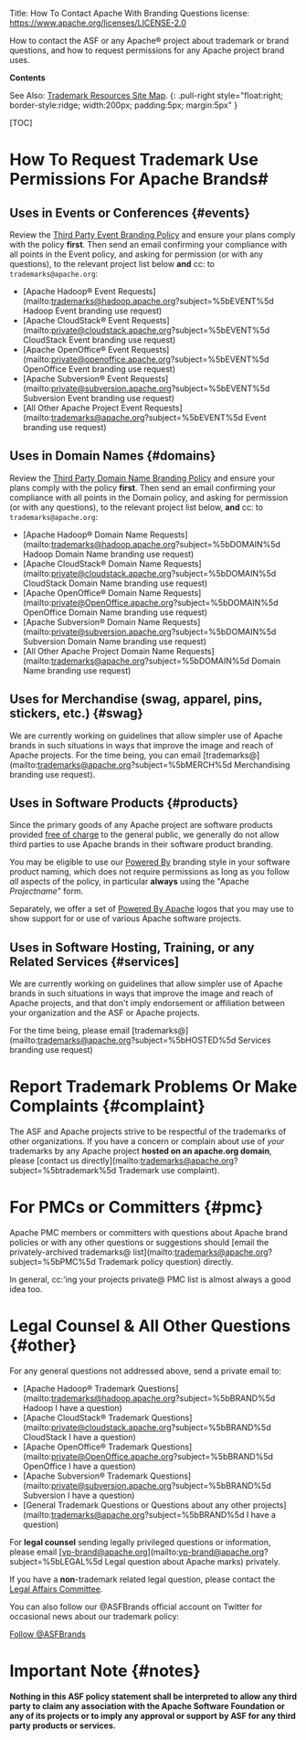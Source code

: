 Title: How To Contact Apache With Branding Questions
license: https://www.apache.org/licenses/LICENSE-2.0

How to contact the ASF or any Apache&reg; project about trademark or brand questions, and how 
to request permissions for any Apache project brand uses.

**Contents**

See Also: [Trademark Resources Site Map][resources].
  {: .pull-right style="float:right; border-style:ridge; width:200px; padding:5px; margin:5px" }

[TOC]

# How To Request Trademark Use Permissions For Apache Brands#

## Uses in Events or Conferences  {#events}

Review the [Third Party Event Branding Policy][events] and ensure your 
plans comply with the policy **first**.  Then send an email confirming 
your compliance with all points in the Event policy, and asking for 
permission (or with any questions), to the relevant project list 
below **and** cc: to `trademarks@apache.org`:

- [Apache Hadoop&reg; Event Requests](mailto:trademarks@hadoop.apache.org?subject=%5bEVENT%5d Hadoop Event branding use request)
- [Apache CloudStack&reg; Event Requests](mailto:private@cloudstack.apache.org?subject=%5bEVENT%5d CloudStack Event branding use request)
- [Apache OpenOffice&reg; Event Requests](mailto:private@openoffice.apache.org?subject=%5bEVENT%5d OpenOffice Event branding use request)
- [Apache Subversion&reg; Event Requests](mailto:private@subversion.apache.org?subject=%5bEVENT%5d Subversion Event branding use request)
- [All Other Apache Project Event Requests](mailto:trademarks@apache.org?subject=%5bEVENT%5d Event branding use request)

## Uses in Domain Names  {#domains}

Review the [Third Party Domain Name Branding Policy][domains] and ensure your 
plans comply with the policy **first**.  Then send an email confirming 
your compliance with all points in the Domain policy, and asking for 
permission (or with any questions), to the relevant project list 
below, **and** cc: to `trademarks@apache.org`:

- [Apache Hadoop&reg; Domain Name Requests](mailto:trademarks@hadoop.apache.org?subject=%5bDOMAIN%5d Hadoop Domain Name branding use request)
- [Apache CloudStack&reg; Domain Name Requests](mailto:private@cloudstack.apache.org?subject=%5bDOMAIN%5d CloudStack Domain Name branding use request)
- [Apache OpenOffice&reg; Domain Name Requests](mailto:private@OpenOffice.apache.org?subject=%5bDOMAIN%5d OpenOffice Domain Name branding use request)
- [Apache Subversion&reg; Domain Name Requests](mailto:private@subversion.apache.org?subject=%5bDOMAIN%5d Subversion Domain Name branding use request)
- [All Other Apache Project Domain Name Requests](mailto:trademarks@apache.org?subject=%5bDOMAIN%5d Domain Name branding use request)

## Uses for Merchandise (swag, apparel, pins, stickers, etc.)  {#swag}

We are currently working on guidelines that allow simpler use of Apache 
brands in such situations in ways that improve the image and reach 
of Apache projects.  For the time being, you can email [trademarks@](mailto:trademarks@apache.org?subject=%5bMERCH%5d Merchandising branding use request).

## Uses in Software Products  {#products}

Since the primary goods of any Apache project are software products 
provided [free of charge][free] to the general public, we generally do not allow third parties 
to use Apache brands in their software product branding.

You may be eligible to use our [Powered By][poweredby] branding style
in your software product naming, which does not require permissions as long 
as you follow *all* aspects of the policy, in particular **always** using the 
"Apache *Projectname*" form.

Separately, we offer a set of [Powered By Apache][poweredbylogo] logos that you
may use to show support for or use of various Apache software projects.

## Uses in Software Hosting, Training, or any Related Services  {#services]

We are currently working on guidelines that allow simpler use of Apache 
brands in such situations in ways that improve the image and reach 
of Apache projects, and that don't imply endorsement or affiliation 
between your organization and the ASF or Apache projects.  

For the time being, please email [trademarks@](mailto:trademarks@apache.org?subject=%5bHOSTED%5d Services branding use request)

# Report Trademark Problems Or Make Complaints  {#complaint}

The ASF and Apache projects strive to be respectful of the trademarks of 
other organizations.  If you have a concern or complain about use of *your* 
trademarks by any Apache project **hosted on an apache.org domain**, please 
[contact us directly](mailto:trademarks@apache.org?subject=%5btrademark%5d Trademark use complaint).

# For PMCs or Committers  {#pmc}

Apache PMC members or committers with questions about Apache brand policies or with any 
other questions or suggestions should [email the privately-archived trademarks@ list](mailto:trademarks@apache.org?subject=%5bPMC%5d Trademark policy question) directly.

In general, cc:'ing your projects private@ PMC list is almost always a good idea too.

# Legal Counsel & All Other Questions  {#other}

For any general questions not addressed above, send a private email to: 

- [Apache Hadoop&reg; Trademark Questions](mailto:trademarks@hadoop.apache.org?subject=%5bBRAND%5d Hadoop I have a question)
- [Apache CloudStack&reg; Trademark Questions](mailto:private@cloudstack.apache.org?subject=%5bBRAND%5d CloudStack I have a question)
- [Apache OpenOffice&reg; Trademark Questions](mailto:private@OpenOffice.apache.org?subject=%5bBRAND%5d OpenOffice I have a question)
- [Apache Subversion&reg; Trademark Questions](mailto:private@subversion.apache.org?subject=%5bBRAND%5d Subversion I have a question)
- [General Trademark Questions or Questions about any other projects](mailto:trademarks@apache.org?subject=%5bBRAND%5d I have a question)

For **legal counsel** sending legally privileged questions or information, 
please email [vp-brand@apache.org](mailto:vp-brand@apache.org?subject=%5bLEGAL%5d Legal question about Apache marks) privately.

If you have a **non**-trademark related legal question, please 
contact the [Legal Affairs Committee](http://www.apache.org/legal/).

You can also follow our @ASFBrands official account on Twitter for occasional news about our trademark policy:

<a href="https://twitter.com/ASFBrands" class="twitter-follow-button" data-show-count="false" data-dnt="true">Follow @ASFBrands</a> <script>!function(d,s,id)  {var js,fjs=d.getElementsByTagName(s)[0],p=/^http:/.test(d.location)?'http':'https';if(!d.getElementById(id)){js=d.createElement(s);js.id=id;js.src=p+'://platform.twitter.com/widgets.js';fjs.parentNode.insertBefore(js,fjs);}}(document, 'script', 'twitter-wjs');</script>

# Important Note  {#notes}

**Nothing in this ASF policy statement shall be interpreted to allow any
third party to claim any association with the Apache Software Foundation or
any of its projects or to imply any approval or support by ASF for any
third party products or services.** 

[free]: //www.apache.org/free/
[events]: //www.apache.org/foundation/marks/events.html
[domains]: //www.apache.org/foundation/marks/domains.html
[faq]: //www.apache.org/foundation/marks/faq
[poweredby]: //www.apache.org/foundation/marks/faq/#poweredby
[poweredbylogo]: //www.apache.org/foundation/press/kit/#poweredby
[resources]: //www.apache.org/foundation/marks/resources
